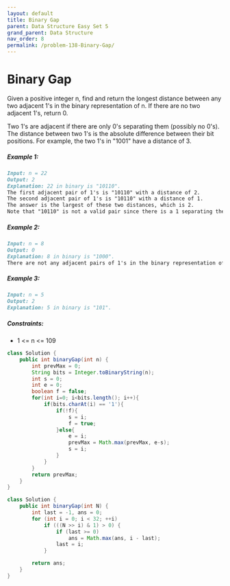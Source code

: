 ```yaml
---
layout: default
title: Binary Gap
parent: Data Structure Easy Set 5
grand_parent: Data Structure
nav_order: 8
permalink: /problem-138-Binary-Gap/
---
```

# Binary Gap
Given a positive integer n, find and return the longest distance between any two adjacent 1's in the binary representation of n. If there are no two adjacent 1's, return 0.

Two 1's are adjacent if there are only 0's separating them (possibly no 0's). The distance between two 1's is the absolute difference between their bit positions. For example, the two 1's in "1001" have a distance of 3.

##### Example 1:
```markdown
Input: n = 22
Output: 2
Explanation: 22 in binary is "10110".
The first adjacent pair of 1's is "10110" with a distance of 2.
The second adjacent pair of 1's is "10110" with a distance of 1.
The answer is the largest of these two distances, which is 2.
Note that "10110" is not a valid pair since there is a 1 separating the two 1's underlined.
```
##### Example 2:
```markdown
Input: n = 8
Output: 0
Explanation: 8 in binary is "1000".
There are not any adjacent pairs of 1's in the binary representation of 8, so we return 0.
```
##### Example 3:
```markdown
Input: n = 5
Output: 2
Explanation: 5 in binary is "101".
```
##### Constraints:
* 1 <= n <= 109

```java
class Solution {
    public int binaryGap(int n) {
        int prevMax = 0;
        String bits = Integer.toBinaryString(n);
        int s = 0;
        int e = 0;
        boolean f = false;
        for(int i=0; i<bits.length(); i++){
            if(bits.charAt(i) == '1'){
                if(!f){
                    s = i;
                    f = true;
                }else{
                    e = i;
                    prevMax = Math.max(prevMax, e-s);
                    s = i;
                }
            }
        }
        return prevMax;
    }
}
```
```java
class Solution {
    public int binaryGap(int N) {
        int last = -1, ans = 0;
        for (int i = 0; i < 32; ++i)
            if (((N >> i) & 1) > 0) {
                if (last >= 0)
                    ans = Math.max(ans, i - last);
                last = i;
            }

        return ans;
    }
}
```